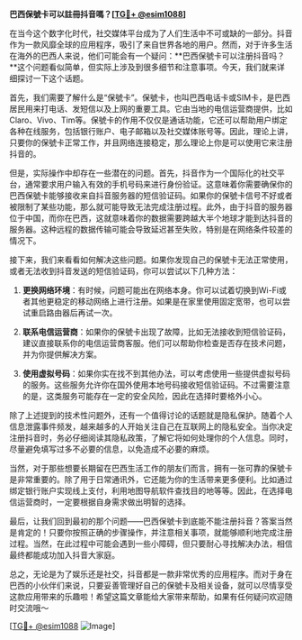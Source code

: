 **巴西保號卡可以註冊抖音嗎？[[TG💪+ @esim1088](https://t.me/s/esim1088)]**

在当今这个数字化时代，社交媒体平台成为了人们生活中不可或缺的一部分。抖音作为一款风靡全球的应用程序，吸引了来自世界各地的用户。然而，对于许多生活在海外的巴西人来说，他们可能会有一个疑问：**巴西保號卡可以注册抖音吗？**这个问题看似简单，但实际上涉及到很多细节和注意事项。今天，我们就来详细探讨一下这个话题。

首先，我们需要了解什么是“保號卡”。保號卡，也叫巴西电话卡或SIM卡，是巴西居民用来打电话、发短信以及上网的重要工具。它由当地的电信运营商提供，比如Claro、Vivo、Tim等。保號卡的作用不仅仅是通话功能，它还可以帮助用户绑定各种在线服务，包括银行账户、电子邮箱以及社交媒体账号等。因此，理论上讲，只要你的保號卡正常工作，并且网络连接稳定，那么理论上你是可以使用它来注册抖音的。

但是，实际操作中却存在一些潜在的问题。首先，抖音作为一个国际化的社交平台，通常要求用户输入有效的手机号码来进行身份验证。这意味着你需要确保你的巴西保號卡能够接收来自抖音服务器的短信验证码。如果你的保號卡信号不好或者被限制了某些功能，那么就可能导致无法完成注册过程。此外，由于抖音的服务器位于中国，而你在巴西，这就意味着你的数据需要跨越大半个地球才能到达抖音的服务器。这种远程的数据传输可能会导致延迟甚至失败，特别是在网络条件较差的情况下。

接下来，我们来看看如何解决这些问题。如果你发现自己的保號卡无法正常使用，或者无法收到抖音发送的短信验证码，你可以尝试以下几种方法：

1. **更换网络环境**：有时候，问题可能出在网络本身。你可以试着切换到Wi-Fi或者其他更稳定的移动网络上进行注册。如果是在家里使用固定宽带，也可以尝试重启路由器后再试一次。

2. **联系电信运营商**：如果你的保號卡出现了故障，比如无法接收到短信验证码，建议直接联系你的电信运营商客服。他们可以帮助你检查是否存在技术问题，并为你提供解决方案。

3. **使用虚拟号码**：如果你实在找不到其他办法，可以考虑使用一些提供虚拟号码的服务。这些服务允许你在国外使用本地号码接收短信验证码。不过需要注意的是，这类服务可能存在一定的安全风险，因此在选择时要格外小心。

除了上述提到的技术性问题外，还有一个值得讨论的话题就是隐私保护。随着个人信息泄露事件频发，越来越多的人开始关注自己在互联网上的隐私安全。当你决定注册抖音时，务必仔细阅读其隐私政策，了解它将如何处理你的个人信息。同时，尽量避免填写过多不必要的信息，以免造成不必要的麻烦。

当然，对于那些想要长期留在巴西生活工作的朋友们而言，拥有一张可靠的保號卡是非常重要的。除了用于日常通讯外，它还能为你的生活带来更多便利。比如通过绑定银行账户实现线上支付，利用地图导航软件查找目的地等等。因此，在选择电信运营商时，一定要根据自身需求做出明智的选择。

最后，让我们回到最初的那个问题——巴西保號卡到底能不能注册抖音？答案当然是肯定的！只要你按照正确的步骤操作，并注意相关事项，就能够顺利地完成注册过程。当然，在此过程中可能会遇到一些小障碍，但只要耐心寻找解决办法，相信最终都能成功加入抖音大家庭。

总之，无论是为了娱乐还是社交，抖音都是一款非常优秀的应用程序。而对于身在巴西的小伙伴们来说，只要妥善管理好自己的保號卡及相关设备，就可以尽情享受这款应用带来的乐趣啦！希望这篇文章能给大家带来帮助，如果有任何疑问欢迎随时交流哦～

[[TG💪+ @esim1088](https://t.me/s/esim1088) ![Image](https://i.postimg.cc/4NQfJmqS/Snipaste-2025-05-13-00-14-12.png)]